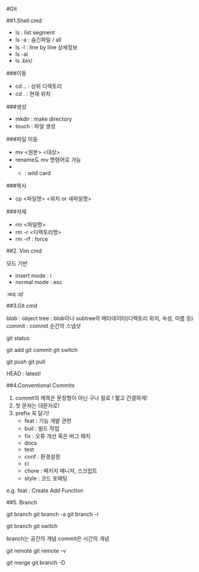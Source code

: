#Git

##1.Shell cmd

- ls : list segment
- ls -a : 숨긴파일 / all
- ls -l : line by line 상세정보
- ls -al
- ls .bin/

###이동

- cd .. : 상위 디렉토리
- cd . : 현재 위치

###생성

- mkdir : make directory
- touch : 파일 생성

###파일 이동

- mv <원본> <대상> 
- rename도 mv 명령어로 가능
- * : wild card

###복사
- cp <파일명> <위치 or 새파일명>

###삭제

- rm <파일명>
- rm -r <디렉토리명>
- rm -rf : force

##2. Vim cmd

모드 기반
- insert mode : i
- normal mode : esc

:wq
:q!

##3.Git cmd

blob : object
tree : blob이나 subtree의 메타데이터(디렉토리 위치, 속성, 이름 등)
commit : commit 순간의 스냅샷

git status

git add
git commit
git switch

git push
git pull

HEAD : latest!

##4.Conventional Commits
1. commit의 제목은 문장형이 아닌 구나 절로 ! 짧고 간결하게!
2. 첫 문자는 대문자로!
3. prefix 꼭 달기!
    - feat : 기능 개발 관련
    - buil : 빌드 작업
    - fix : 오류 개선 혹은 버그 패치
    - docs
    - test
    - conf : 환경설정
    - ci
    - chore : 패키지 매니저, 스크립트
    - style : 코드 포매팅

e.g. 
feat : Create Add Function

##5. Branch

git branch
git branch -a
git branch -r

git branch <name>
git switch <name>

branch는 공간의 개념
commit은 시간의 개념

git remote
git remote -v

git merge <name>
git branch -D <name>

